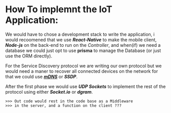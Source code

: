 # How To implemnt the IoT Application:

We would have to chose a development stack to write the application,
i would recoomened that we use ***React-Native*** to make the mobile 
client, ***Node-js*** on the back-end to run on the *Controller*,
and when(if) we need a database we could just opt to use **prisma**
to manage the Database (or just use the ORM directly).


For the Service Discovery protocol we are writing our own protocol but we
would need a maner to recover all connected devices on the network for 
that we could use [***mDNS***](https://www.npmjs.com/package/react-native-zeroconf) or ***SSDP***.

After the first phase we would use ***UDP Sockets*** to implement the rest of 
the protocol using either ***Socket.io*** or ***dgram***.

    >>> Out code would rest in the code base as a Middleware
    >>> in the server, and a function on the client ???

